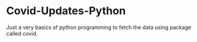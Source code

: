 # Covid-Updates-Python
Just a very basics of python programming to fetch the data using package called covid.

